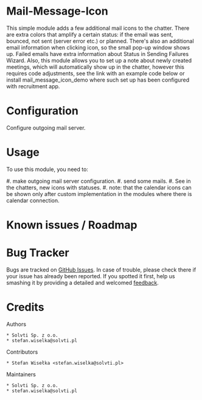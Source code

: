 # Mail-Message-Icon

This simple module adds a few additional mail icons to the chatter. There are extra colors that amplify a certain status: if the email was
sent, bounced, not sent (server error etc.) or planned. There's also an additional email information when clicking icon, so the small pop-up
window shows up. Failed emails have extra information about Status in Sending Failures Wizard. Also, this module allows you to set up a note
about newly created meetings, which will automatically show up in the chatter, however this requires code adjustments, see the link with an
example code below or install mail_message_icon_demo where such set up has been configured with recruitment app.

# Configuration

Configure outgoing mail server.

# Usage

To use this module, you need to:

#. make outgoing mail server configuration. #. send some mails. #. See in the chatters, new icons with statuses. #. note: that the calendar
icons can be shown only after custom implementation in the modules where there is calendar connection.

# Known issues / Roadmap

# Bug Tracker

Bugs are tracked on [GitHub Issues](https://github.com/solvti/mail-message-icon/issues). In case of trouble, please check there if your
issue has already been reported. If you spotted it first, help us smashing it by providing a detailed and welcomed
[feedback](https://github.com/solvti/mail-message-icon/issues/new?body=module:%20mail_message_icon%0Aversion:%2016.0%0A%0A**Steps%20to%20reproduce**%0A-%20...%0A%0A**Current%20behavior**%0A%0A**Expected%20behavior**).

# Credits

Authors

```
* Solvti Sp. z o.o.
* stefan.wiselka@solvti.pl
```

Contributors

```
* Stefan Wisełka <stefan.wiselka@solvti.pl>
```

Maintainers

```
* Solvti Sp. z o.o.
* stefan.wiselka@solvti.pl
```
